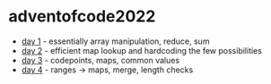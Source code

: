 # adventofcode2022

* [day 1](day1) - essentially array manipulation, reduce, sum
* [day 2](day2) - efficient map lookup and hardcoding the few possibilities
* [day 3](day3) - codepoints, maps, common values
* [day 4](day4) - ranges -> maps, merge, length checks
